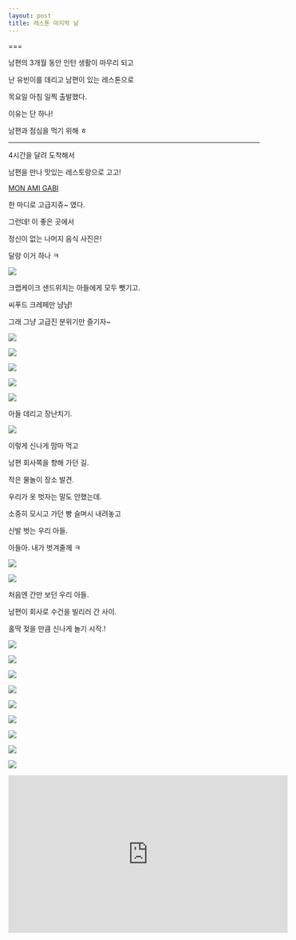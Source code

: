 ```yaml
---
layout: post
title: 레스톤 마지막 날 
---
```

===

남편의 3개월 동안 인턴 생활이 마무리 되고

난 유빈이를 데리고 남편이 있는 레스톤으로 

목요일 아침 일찍 출발했다. 

이유는 단 하나! 

남편과 점심을 먹기 위해 ㅎ

---

4시간을 달려 도착해서 

남편을 만나 맛있는 레스토랑으로 고고!

[MON AMI GABI](http://www.monamigabi.com/home/)

한 마디로 고급지쥬~ 였다. 

그런데! 이 좋은 곳에서

정신이 없는 나머지 음식 사진은!

달랑 이거 하나 ㅋ

![](https://lh3.googleusercontent.com/jDPAhpfQa3dXSqjT7O_FDFbt-Uaqymblpr9fRiqspnE=w876-h1313-no)

크랩케이크 샌드위치는 아들에게 모두 뺏기고.

씨푸드 크레페만 냠냠!

그래 그냥 고급진 분위기만 즐기자~

![](https://lh3.googleusercontent.com/F1oKtJ9i-91tlSxeEB38v0ecZ-EDWzOsQmwi7yST5Fo=w1970-h1313-no)

![](https://lh3.googleusercontent.com/AcukytKpEz6x5Ld-PeNehtqbk3VNHZr9RNzc4b4_5oU=w1970-h1313-no)

![](https://lh3.googleusercontent.com/W-PsuTQ333_q7179unjZ_iPb7UYSX6K3hzw62r8beF0=w1970-h1313-no)

![](https://lh3.googleusercontent.com/61O4wqsE-5fhG38OV14TLfUF7cYrvm7Q5es8qSad4Ik=w1970-h1313-no)

![](https://lh3.googleusercontent.com/mla1ljvegXHeyJUCMByT43ibaHhn7dZdp0T-wGTkvUQ=w876-h1313-no)

아들 데리고 장난치기. 

![](https://lh3.googleusercontent.com/xz9ZNnQGBy170ZvG7XAE7D1l9BvEsdZHcbM0QGHC1Vo=w876-h1313-no)


이렇게 신나게 맘마 먹고

남편 회사쪽을 향해 가던 길.

작은 물놀이 장소 발견.

우리가 옷 벗자는 말도 안했는데.

소중히 모시고 가던 빵 슬며시 내려놓고

신발 벗는 우리 아들.

아들아. 내가 벗겨줄께 ㅋ

![](https://lh3.googleusercontent.com/SCeixzXCNlmhFpyorZrTk4KtHWc8uMVoU_3AbhBfpx8=w740-h1313-no)

![](https://lh3.googleusercontent.com/rd29squvAE9Awz9JYt32ndA6u17KAWn5p8Sko_4GMiI=w876-h1313-no)

처음엔 간만 보던 우리 아들.

남편이 회사로 수건을 빌리러 간 사이.

홀딱 젖을 만큼 신나게 놀기 시작.!

![](https://lh3.googleusercontent.com/2rq7SzIBFszQbSzXQupNnvskus9ObSJMOKNil9pFSsA=w876-h1313-no)

![](https://lh3.googleusercontent.com/cq9OiABrOY_RyMPabXE4o9sXMISj50bsYH--D-OPsBE=w1970-h1313-no)

![](https://lh3.googleusercontent.com/2ut-Bd8XuTaytswkgTnEGvlopckf0mcy0ZVWWMkvKSQ=w1970-h1313-no)

![](https://lh3.googleusercontent.com/3GUnbJ-S-6uhNJaIOmhnQ24GE35NB2mNTl5IXoZrA8g=w1970-h1313-no)

![](https://lh3.googleusercontent.com/nESDkJmN8-8UA1Bg8glb5WVNKT4_f4b9TgJJ-wzoaCc=w1970-h1313-no)

![](https://lh3.googleusercontent.com/DOI3odxJsQQpNdMkczQkLrIqQUPS8eWoMNuYoS1m0Rk=w1970-h1313-no)

![](https://lh3.googleusercontent.com/x61Sv5WYCTKdlZM3AMVcp4qiGRMWAuZNP7_ARnzM7fs=w876-h1313-no)

![](https://lh3.googleusercontent.com/Tq1OpDDcntUnmM8ZJ1JJGqoH_urer3nHhG7t1j6Ngqg=w876-h1313-no)

![](https://lh3.googleusercontent.com/DoVeRjOxotrnhLMMCEnU4l4zHLGvekyvb_cUoSKl4BE=w876-h1313-no)

<iframe width="560" height="315" src="https://www.youtube.com/embed/qWmlJznecUo" frameborder="0" allowfullscreen></iframe>


